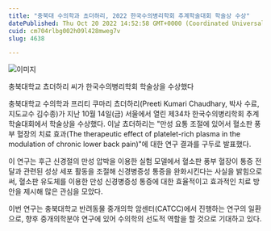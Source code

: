 ```yaml
---
title: "충북대 수의학과 쵸더하리, 2022 한국수의병리학회 추계학술대회 학술상 수상"
datePublished: Thu Oct 20 2022 14:52:58 GMT+0000 (Coordinated Universal Time)
cuid: cm704rlbg002h09l428mweg7v
slug: 4638

---
```



![이미지](https://cdn.hashnode.com/res/hashnode/image/upload/v1739257091069/3f83ab1a-1976-47e6-a697-0cbee2ac3c22.png)

충북대학교 쵸더하리 씨가 한국수의병리학회 학술상을 수상했다

충북대학교 수의학과 프리티 쿠마리 쵸더하리(Preeti Kumari Chaudhary, 박사 수료, 지도교수 김수종)가 지난 10월 14일(금) 서울에서 열린 제34차 한국수의병리학회 추계학술대회에서 학술상을 수상했다. 이날 쵸더하리는 "만성 요통 조절에 있어서 혈소판 풍부 혈장의 치료 효과(The therapeutic effect of platelet-rich plasma in the modulation of chronic lower back pain)"에 대한 연구 결과를 구두로 발표했다.

이 연구는 후근 신경절의 만성 압박을 이용한 실험 모델에서 혈소판 풍부 혈장이 통증 전달과 관련된 성상 세포 활동을 조절해 신경병증성 통증을 완화시킨다는 사실을 밝힘으로써, 혈소판 유도체를 이용한 만성 신경병증성 통증에 대한 효율적이고 효과적인 치료 방안을 제시해 많은 관심을 모았다.

이번 연구는 충북대학교 반려동물 중개의학 암센터(CATCC)에서 진행하는 연구의 일환으로, 향후 중개의학분야 연구에 있어 수의학의 선도적 역할을 할 것으로 기대하고 있다.